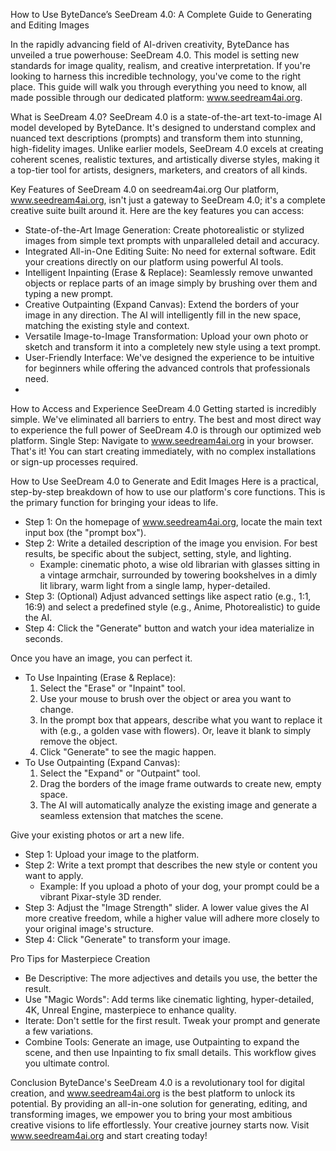 How to Use ByteDance’s SeeDream 4.0: A Complete Guide to Generating and Editing Images

In the rapidly advancing field of AI-driven creativity, ByteDance has unveiled a true powerhouse: SeeDream 4.0. This model is setting new standards for image quality, realism, and creative interpretation. If you're looking to harness this incredible technology, you've come to the right place. This guide will walk you through everything you need to know, all made possible through our dedicated platform: www.seedream4ai.org.

What is SeeDream 4.0?
SeeDream 4.0 is a state-of-the-art text-to-image AI model developed by ByteDance. It's designed to understand complex and nuanced text descriptions (prompts) and transform them into stunning, high-fidelity images. Unlike earlier models, SeeDream 4.0 excels at creating coherent scenes, realistic textures, and artistically diverse styles, making it a top-tier tool for artists, designers, marketers, and creators of all kinds.

Key Features of SeeDream 4.0 on seedream4ai.org
Our platform, www.seedream4ai.org, isn't just a gateway to SeeDream 4.0; it's a complete creative suite built around it. Here are the key features you can access:
- State-of-the-Art Image Generation: Create photorealistic or stylized images from simple text prompts with unparalleled detail and accuracy.
- Integrated All-in-One Editing Suite: No need for external software. Edit your creations directly on our platform using powerful AI tools.
- Intelligent Inpainting (Erase & Replace): Seamlessly remove unwanted objects or replace parts of an image simply by brushing over them and typing a new prompt.
- Creative Outpainting (Expand Canvas): Extend the borders of your image in any direction. The AI will intelligently fill in the new space, matching the existing style and context.
- Versatile Image-to-Image Transformation: Upload your own photo or sketch and transform it into a completely new style using a text prompt.
- User-Friendly Interface: We've designed the experience to be intuitive for beginners while offering the advanced controls that professionals need.
- 
How to Access and Experience SeeDream 4.0
Getting started is incredibly simple. We've eliminated all barriers to entry.
The best and most direct way to experience the full power of SeeDream 4.0 is through our optimized web platform.
Single Step: Navigate to www.seedream4ai.org in your browser. That's it! You can start creating immediately, with no complex installations or sign-up processes required.

How to Use SeeDream 4.0 to Generate and Edit Images
Here is a practical, step-by-step breakdown of how to use our platform's core functions.
This is the primary function for bringing your ideas to life.
- Step 1: On the homepage of www.seedream4ai.org, locate the main text input box (the "prompt box").
- Step 2: Write a detailed description of the image you envision. For best results, be specific about the subject, setting, style, and lighting.
  - Example: cinematic photo, a wise old librarian with glasses sitting in a vintage armchair, surrounded by towering bookshelves in a dimly lit library, warm light from a single lamp, hyper-detailed.
- Step 3: (Optional) Adjust advanced settings like aspect ratio (e.g., 1:1, 16:9) and select a predefined style (e.g., Anime, Photorealistic) to guide the AI.
- Step 4: Click the "Generate" button and watch your idea materialize in seconds.

Once you have an image, you can perfect it.
- To Use Inpainting (Erase & Replace):
  1. Select the "Erase" or "Inpaint" tool.
  2. Use your mouse to brush over the object or area you want to change.
  3. In the prompt box that appears, describe what you want to replace it with (e.g., a golden vase with flowers). Or, leave it blank to simply remove the object.
  4. Click "Generate" to see the magic happen.
- To Use Outpainting (Expand Canvas):
  1. Select the "Expand" or "Outpaint" tool.
  2. Drag the borders of the image frame outwards to create new, empty space.
  3. The AI will automatically analyze the existing image and generate a seamless extension that matches the scene.

Give your existing photos or art a new life.
- Step 1: Upload your image to the platform.
- Step 2: Write a text prompt that describes the new style or content you want to apply.
  - Example: If you upload a photo of your dog, your prompt could be a vibrant Pixar-style 3D render.
- Step 3: Adjust the "Image Strength" slider. A lower value gives the AI more creative freedom, while a higher value will adhere more closely to your original image's structure.
- Step 4: Click "Generate" to transform your image.

Pro Tips for Masterpiece Creation
- Be Descriptive: The more adjectives and details you use, the better the result.
- Use "Magic Words": Add terms like cinematic lighting, hyper-detailed, 4K, Unreal Engine, masterpiece to enhance quality.
- Iterate: Don't settle for the first result. Tweak your prompt and generate a few variations.
- Combine Tools: Generate an image, use Outpainting to expand the scene, and then use Inpainting to fix small details. This workflow gives you ultimate control.

Conclusion
ByteDance's SeeDream 4.0 is a revolutionary tool for digital creation, and www.seedream4ai.org is the best platform to unlock its potential. By providing an all-in-one solution for generating, editing, and transforming images, we empower you to bring your most ambitious creative visions to life effortlessly.
Your creative journey starts now. Visit www.seedream4ai.org and start creating today!
